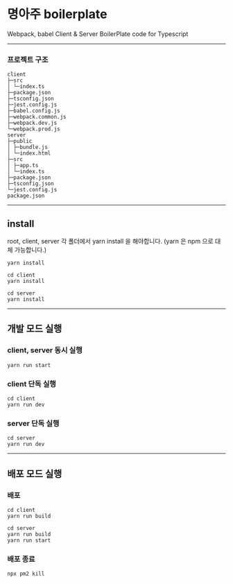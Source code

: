 # 명아주 boilerplate

Webpack, babel Client & Server BoilerPlate code for Typescript

---

### 프로젝트 구조

```
client
├─src
│ └─index.ts
├─package.json
├─tsconfig.json
├─jest.config.js
├─babel.config.js
├─webpack.common.js
├─webpack.dev.js
└─webpack.prod.js
server
├─public
│ ├─bundle.js
│ └─index.html
├─src
│ ├─app.ts
│ └─index.ts
├─package.json
├─tsconfig.json
└─jest.config.js
package.json
```

---

## install

root, client, server 각 폴더에서 yarn install 을 해야합니다. (yarn 은 npm 으로 대체 가능합니다.)

```
yarn install
```

```
cd client
yarn install
```

```
cd server
yarn install
```

---

## 개발 모드 실행

### client, server 동시 실행

```
yarn run start
```

### client 단독 실행

```
cd client
yarn run dev
```

### server 단독 실행

```
cd server
yarn run dev
```

---

## 배포 모드 실행

### 배포

```
cd client
yarn run build
```

```
cd server
yarn run build
yarn run start
```

### 배포 종료

```
npx pm2 kill
```

